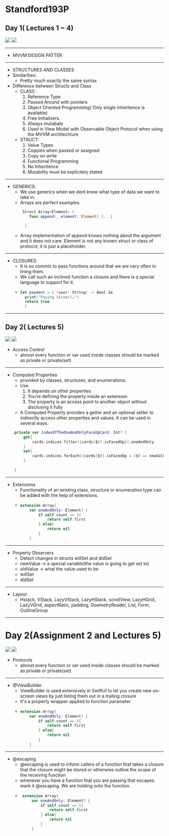 # Standford193P
## Day 1( Lectures 1 ~ 4) 
![](https://img.shields.io/badge/Xcode-13.2-%231575F9) ![](https://img.shields.io/badge/Swift-5.2.4-%23FA7343)
___
* MVVM DESIGN PATTER 
___
* STRUCTURES AND CLASSES 
* Similarities: 
    *  Pretty much exactly the same syntax 
* Difference between Structs and Class 
  * CLASS : 
      1.  Reference Type
      2.  Passed Around with pointers 
      3.  Object Oriented Programming( Only single inheritence is available) 
      4.  Free Initializers. 
      5.  Always mutabale
      6.  Used in View Model with Observable Object Protocol  when using the MVVM architechture
  * STRUCT: 
      1. Value Types 
      2. Coppies when passed or assigned 
      3. Copy on write 
      4. Functional Programming 
      5. No Inheritence 
      6. Mutability must be explicitely stated

___

* GENERICS: 
  *  We use generics when we dont know what type of data we want to take in. 
  * Arrays are perfect examples. 
    ```Swift
     Struct Array<Element> { 
        func append(_ element: Element) {...}

      }

    ```
  * Array implementation of append knows nothing about the argument and it does not care. Element is not any known struct or class of protocol, it is just a placeholder. 

___

* CLOSURES: 
  * It is so commin to pass functions around that we are very often in lining them. 
  * We call such an inclined function a closure and there is a special language to support for it. 
  * ```Swift
    let payment = { (user: String) -> Bool in
      print("Paying \(user)…")
      return true
      }

    ```
___

## Day 2( Lectures 5) 
![](https://img.shields.io/badge/Xcode-13.2-%231575F9) ![](https://img.shields.io/badge/Swift-5.2.4-%23FA7343)
* Access Control 
   * almost every function or var used inside classes should be marked as private or private(set) 
___
* Computed Properties 
   * provided by classes, structures, and enumerations. 
   * Use 
      1. It depends on other properties
      2. You’re defining the property inside an extension
      3. The property is an access point to another object without disclosing it fully
   *  A Computed Property provides a getter and an optional setter to indirectly access other properties and values. It can be used in several ways.
```Swift
    private var indexOfTheOneAndOnlyFaceUpCard: Int? {
        get{
            cards.indices.filter({cards[$0].isFacedUp}).oneAndOnly
        }
        set{
            cards.indices.forEach({cards[$0].isFacedUp = ($0 == newValue)})
        }
        
    }

``` 
___
* Extensions 
    * Functionality of an existing class, structure or enumeration type can be added with the help of extensions.  
    * ```Swift
      extension Array{
          var oneAndOnly: Element? {
              if self.count == 1{
                  return self.first
              } else{
                  return nil
              }
          }
      ```
___
* Property Observers 
   * Detect changes in structs willSet and didSet 
   * newValue -> a special variable(the value is going to get set to) 
   * oldValue -> what the value used to be 
   * willSet 
   * didSet 
___ 
* Layout 
   * Hstack, VStack, LazyVStack, LazyHStack, scrollView, LazyHGrid, LazyVGrid, aspectRatio, padding, GoemetryReader, List, Form, OutlineGroup 

___ 
# Day 2(Assignment 2 and  Lectures 5)
![](https://img.shields.io/badge/Xcode-13.2-%231575F9) ![](https://img.shields.io/badge/Swift-5.2.4-%23FA7343)
* Protocols
   * almost every function or var used inside classes should be marked as private or private(set) 
___
* @ViewBuilder
    * ViewBuilder is used extensively in SwiftUI to let you create new on-screen views by just listing them out in a trailing closure 
    * It's a property wrapper applied to function parameter
    * ```Swift
      extension Array{
          var oneAndOnly: Element? {
              if self.count == 1{
                  return self.first
              } else{
                  return nil
              }
          }
      ```
___
* @escaping 
   * @escaping is used to inform callers of a function that takes a closure that the closure might be stored or otherwise outlive the scope of the receiving function
   * whenever you have a function that you are passing that  escapes. mark it @escaping. We are holding onto the function.
   * ```Swift
      extension Array{
          var oneAndOnly: Element? {
              if self.count == 1{
                  return self.first
              } else{
                  return nil
              }
          }
      ```
